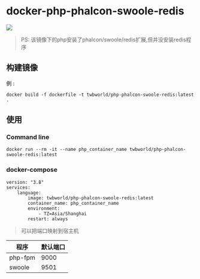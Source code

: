 
**docker-php-phalcon-swoole-redis**
===========

[![](https://img.shields.io/badge/docker-php_phalcon_swoole_redis-099cec?logo=docker)](https://hub.docker.com/r/twbworld/php-phalcon-swoole-redis)

> PS: 该镜像下的php安装了phalcon/swoole/redis扩展,但并没安装redis程序

## 构建镜像
例 :
```shell
docker build -f dockerfile -t twbworld/php-phalcon-swoole-redis:latest .
```

## 使用

### Command line
```shell
docker run --rm -it --name php_container_name twbworld/php-phalcon-swoole-redis:latest
```

### docker-compose

```shell
version: "3.8"
services:
    language:
        image: twbworld/php-phalcon-swoole-redis:latest
        container_name: php_container_name
        environment:
            - TZ=Asia/Shanghai
        restart: always
```

> 可以把端口映射到宿主机

| 程序 | 默认端口 |
| ---- | ---- |
| php-fpm | 9000 |
| swoole | 9501 |

